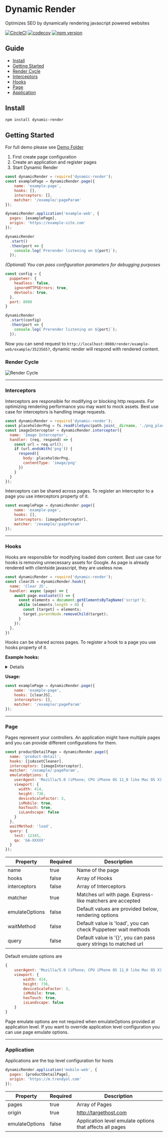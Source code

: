 # Dynamic Render
Optimizes SEO by dynamically rendering javascript powered websites 

[![CircleCI](https://circleci.com/gh/Trendyol/dynamic-render.svg?style=svg)](https://circleci.com/gh/Trendyol/dynamic-render) [![codecov](https://codecov.io/gh/Trendyol/dynamic-render/branch/master/graph/badge.svg)](https://codecov.io/gh/Trendyol/dynamic-render) [![npm version](https://badge.fury.io/js/dynamic-render.svg)](https://www.npmjs.com/package/dynamic-render)

## Guide
* [Install](#install)
* [Getting Started](#getting-started)
* [Render Cycle](#render-cycle)
* [Interceptors](#interceptors)
* [Hooks](#hooks)
* [Page](#page)
* [Application](#application)


## Install

```bash
npm install dynamic-render
```

## Getting Started
For full demo please see [Demo Folder](./demo/demo.ts)

1. First create page configuration
2. Create an application and register pages
3. Start Dynamic Render
```js
const dynamicRender = require('dynamic-render');
const examplePage = dynamicRender.page({
    name: 'example-page',
    hooks: [],
    interceptors: [],
    matcher: '/example/:pageParam'
});

dynamicRender.application('example-web', {
  pages: [examplePage],
  origin: 'https://example-site.com'
});

dynamicRender
  .start()
  .then(port => {
    console.log(`Prerender listening on ${port}`);
  });
```

*(Optional) You can pass configuration parameters for debugging purposes*
```js
const config = {
  puppeteer: {
    headless: false,
    ignoreHTTPSErrors: true,
    devtools: true,
  },
  port: 8080
}

dynamicRender
  .start(config)
  .then(port => {
    console.log(`Prerender listening on ${port}`);
  });
```

Now you can send request to `http://localhost:8080/render/example-web/example/35235657`, dynamic render will respond with rendered content.


### Render Cycle
![Render Cycle](./cycle.svg)
<!-- https://mermaidjs.github.io/mermaid-live-editor/#/edit/eyJjb2RlIjoic2VxdWVuY2VEaWFncmFtXG4gICAgcGFydGljaXBhbnQgUmVxdWVzdFxuICAgIHBhcnRpY2lwYW50IER5bmFtaWNSZW5kZXJcbiAgICBwYXJ0aWNpcGFudCBJbnRlcmNlcHRvclxuICAgIHBhcnRpY2lwYW50IEhvc3RcbiAgICBwYXJ0aWNpcGFudCBIb29rXG4gICAgUmVxdWVzdC0-PkR5bmFtaWNSZW5kZXI6IC9yZW5kZXIvYXBwL3BhZ2UvMTJcbiAgICBEeW5hbWljUmVuZGVyLT4-SG9zdDp7YXBwbGljYXRpb24ub3JpZ2lufS9wYWdlLzEyXG4gICAgSG9zdC0tPj5EeW5hbWljUmVuZGVyOkh0bWwgQ29udGVudFxuICAgIER5bmFtaWNSZW5kZXItPj5JbnRlcmNlcHRvcjpBc3NldChpbWcucG5nKVxuICAgIEludGVyY2VwdG9yLS0-Pkhvc3Q6KGltZy5wbmcgbm90IGhhbmRsZWQpXG4gICAgSW50ZXJjZXB0b3ItLT4-RHluYW1pY1JlbmRlcjooaW1nLnBuZyBibG9ja2VkIG9yIGhhbmRsZWQpXG4gICAgTm90ZSByaWdodCBvZiBEeW5hbWljUmVuZGVyOiBEb20gaXMgbm93IHJlYWR5XG4gICAgRHluYW1pY1JlbmRlci0-Pkhvb2s6RG9tXG4gICAgSG9vay0tPj5EeW5hbWljUmVuZGVyOiBVcGRhdGVkIERvbVxuICAgIER5bmFtaWNSZW5kZXItLT4-UmVxdWVzdDovcmVuZGVyL2FwcC9wYWdlLzEyXG4gICAgXG4gICAgXG4gICAgIiwibWVybWFpZCI6eyJ0aGVtZSI6ImRlZmF1bHQifX0 -->

--------

### Interceptors
Interceptors are responsible for modifying or blocking http requests. For optimizing rendering performance you may want to mock assets. Best use case for interceptors is handling image requests.

```js
const dynamicRender = require('dynamic-render');
const placeholderPng = fs.readFileSync(path.join(__dirname, './png_placeholder'));
const imageInterceptor = dynamicRender.interceptor({
  name: 'Image Interceptor',
  handler: (req, respond) => {
    const url = req.url();
    if (url.endsWith('png')) {
      respond({
        body: placeholderPng,
        contentType: 'image/png'
      })
    }
  }
});
```

Interceptors can be shared across pages. To register an interceptor to a page you use interceptors property of it.
```js
const examplePage = dynamicRender.page({
    name: 'example-page',
    hooks: [],
    interceptors: [imageInterceptor],
    matcher: '/example/:pageParam'
});
```
--------

### Hooks

Hooks are responsible for modifying loaded dom content. Best use case for hooks is removing unnecessary assets for Google. As page is already rendered with clientside javascript, they are useless now.

```js
const dynamicRender = require('dynamic-render');
const clearJS = dynamicRender.hook({
  name: 'Clear JS',
  handler: async (page) => {
    await page.evaluate(() => {
      const elements = document.getElementsByTagName('script');
      while (elements.length > 0) {
        const [target] = elements;
        target.parentNode.removeChild(target);
      }
    });
  },
})
```

Hooks can be shared across pages. To register a hook to a page you use hooks property of it.

**Example hooks:**

<details>

**Remove comments from DOM**

> Comments for humans, not for search engine scrapers.

```javascript
/* eslint-disable no-cond-assign */
import dynamicRender from 'dynamic-render';

const clearComments = dynamicRender.hook({
  name: 'Clear comments',
  handler: async (page) => {
    await page.evaluate(() => {
      const nodeIterator = document.createNodeIterator(
        document,
        NodeFilter.SHOW_COMMENT,
      );
      let currentNode;

      while (currentNode = nodeIterator.nextNode()) {
        currentNode.parentNode.removeChild(currentNode);
      }
    });
  },
});
```

**Async DOM element handler**

> We're reducing DOM asset size with CDN's. Also we detach from DOM, when user intercept specific area, we load it. Called as lazy load. Dynamic render can trigger intercept and wait lazy loading.

```javascript

import dynamicRender from 'dynamic-render';

const loader = (name, container, element, lazyImage) => dynamicRender.hook({
  name,
  handler: async (page) => {
    const containerExists = await page.evaluate((container) => {
      const containerElement = document.querySelector(container);
      if (containerElement) {
        window.scrollBy(0, containerElement.offsetTop);
      }
      return Promise.resolve(!!containerElement);
    }, container);
    if (containerExists) {
      await page.waitForSelector(`${element} ${lazyImage}`, {
        timeout: 1000,
      }).catch(() => true);
    }
  },
});

// Usage:
/*
const waitForLoad = loader('name-it', '#spesific-div', '#spesific-part', 'img[src*="cool-cdn-url"]');
*/
```

*Feel free to publish your killer hooks with world!*

</details>

**Usage:**

```js
const examplePage = dynamicRender.page({
    name: 'example-page',
    hooks: [clearJS],
    interceptors: [],
    matcher: '/example/:pageParam'
});
```

--------

### Page

Pages represent your controllers. An application might have multiple pages and you can provide different configurations for them.
```js
const productDetailPage = dynamicRender.page({
  name: 'product-detail',
  hooks: [jsAssetCleaner],
  interceptors: [imageInterceptor],
  matcher: '/example/:pageParam',
  emulateOptions: {
    userAgent: 'Mozilla/5.0 (iPhone; CPU iPhone OS 11_0 like Mac OS X) AppleWebKit/604.1.38 (KHTML, like Gecko) Version/11.0 Mobile/15A372 Safari/604.1',
    viewport: {
      width: 414,
      height: 736,
      deviceScaleFactor: 3,
      isMobile: true,
      hasTouch: true,
      isLandscape: false
    }
  },
  waitMethod: 'load',
  query: {
    test: 12345,
    qa: 'GA-XXXXX'
  }
});
```

| Property       | Required | Description                                                   |
|----------------|----------|---------------------------------------------------------------|
| name           | true     | Name of the page                                              |
| hooks          | false    | Array of Hooks                                                |
| interceptors   | false    | Array of Interceptors                                         |
| matcher        | true     | Matches url with page. Express-like matchers are accepted     |
| emulateOptions | false    | Default values are provided below, rendering options          |
| waitMethod     | false    | Default value is 'load', you can check Puppeteer wait methods |
| query          | false    | Default value is '{}', you can pass query strings to matched url |

Default emulate options are

```js
{
    userAgent: 'Mozilla/5.0 (iPhone; CPU iPhone OS 11_0 like Mac OS X) AppleWebKit/604.1.38 (KHTML, like Gecko) Version/11.0 Mobile/15A372 Safari/604.1',
    viewport: {
        width: 414,
        height: 736,
        deviceScaleFactor: 3,
        isMobile: true,
        hasTouch: true,
        isLandscape: false
    }
}
```

Page emulate options are not required when emulateOptions provided at application level. If you want to override application level configuration you can use page emulate options. 

--------

### Application
Applications are the top level configuration for hosts

```js
dynamicRender.application('mobile-web', {
  pages: [productDetailPage],
  origin: 'https://m.trendyol.com'
});
```

| Property       | Required | Description                                              |
|----------------|----------|----------------------------------------------------------|
| pages          | true     | Array of Pages                                           |
| origin         | true     | http://targethost.com                                    |
| emulateOptions | false    | Application level emulate options that affects all pages |
